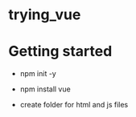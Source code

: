 # trying_vue

<h1> Getting started </h1>

- npm init -y

- npm install vue

- create folder for html and js files